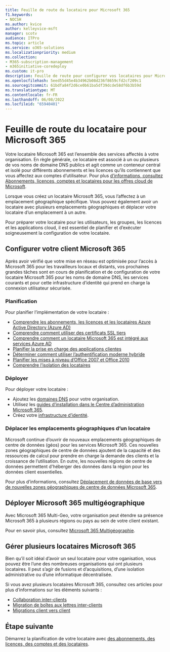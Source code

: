 ```yaml
---
title: Feuille de route du locataire pour Microsoft 365
f1.keywords:
- NOCSH
ms.author: kvice
author: kelleyvice-msft
manager: scotv
audience: ITPro
ms.topic: article
ms.service: o365-solutions
ms.localizationpriority: medium
ms.collection:
- M365-subscription-management
- m365initiative-coredeploy
ms.custom: it-pro
description: Feuille de route pour configurer vos locataires pour Microsoft 365.
ms.openlocfilehash: 5eed55d45e4b34962b08d236f8659cfd2cf209c1
ms.sourcegitcommit: 61bdfa84f2d6ce0b61ba5df39dcde58df6b3b59d
ms.translationtype: MT
ms.contentlocale: fr-FR
ms.lasthandoff: 06/08/2022
ms.locfileid: "65940401"
---
```

# <a name="tenant-roadmap-for-microsoft-365"></a>Feuille de route du locataire pour Microsoft 365

Votre locataire Microsoft 365 est l’ensemble des services affectés à votre organisation. En règle générale, ce locataire est associé à un ou plusieurs de vos noms de domaine DNS publics et agit comme un conteneur central et isolé pour différents abonnements et les licences qu’ils contiennent que vous affectez aux comptes d’utilisateur. Pour plus [d’informations, consultez Abonnements, licences, comptes et locataires pour les offres cloud de Microsoft](subscriptions-licenses-accounts-and-tenants-for-microsoft-cloud-offerings.md).

Lorsque vous créez un locataire Microsoft 365, vous l’affectez à un emplacement géographique spécifique. Vous pouvez également avoir un locataire avec plusieurs emplacements géographiques et déplacer votre locataire d’un emplacement à un autre.

Pour préparer votre locataire pour les utilisateurs, les groupes, les licences et les applications cloud, il est essentiel de planifier et d’exécuter soigneusement la configuration de votre locataire.

## <a name="set-up-your-microsoft-365-tenant"></a>Configurer votre client Microsoft 365

Après avoir vérifié que votre mise en réseau est optimisée pour l’accès à Microsoft 365 pour les travailleurs locaux et distants, vos prochaines grandes tâches sont en cours de planification et de configuration de votre locataire Microsoft 365 pour les noms de domaine DNS, les services courants et pour cette infrastructure d’identité qui prend en charge la connexion utilisateur sécurisée.

### <a name="plan"></a>Planification

Pour planifier l’implémentation de votre locataire :

- [Comprendre les abonnements, les licences et les locataires Azure Active Directory (Azure AD)](subscriptions-licenses-accounts-and-tenants-for-microsoft-cloud-offerings.md)
- [Comprendre comment utiliser des certificats SSL tiers](plan-for-third-party-ssl-certificates.md)
- [Comprendre comment un locataire Microsoft 365 est intégré aux services Azure AD](integrated-apps-and-azure-ads.md)
- [Planifier la prise en charge des applications clientes](microsoft-365-client-support-certificate-based-authentication.md)
- [Déterminer comment utiliser l’authentification moderne hybride](hybrid-modern-auth-overview.md)
- [Planifier les mises à niveau d’Office 2007 et Office 2010](plan-upgrade-previous-versions-office.md)
- [Comprendre l’isolation des locataires](/microsoft-365-isolation-in-microsoft-365?view=o365-worldwide&preserve-view=true)

### <a name="deploy"></a>Déployer

Pour déployer votre locataire : 

- Ajoutez les [domaines DNS](../admin/setup/add-domain.md) pour votre organisation.
- Utilisez les [guides d’installation dans le Centre d’administration Microsoft 365](setup-guides-for-microsoft-365.md).
- Créez votre [infrastructure d’identité](deploy-identity-solution-overview.md).

### <a name="move-a-tenants-geographic-locations"></a>Déplacer les emplacements géographiques d’un locataire

Microsoft continue d’ouvrir de nouveaux emplacements géographiques de centre de données (géos) pour les services Microsoft 365. Ces nouvelles zones géographiques de centre de données ajoutent de la capacité et des ressources de calcul pour prendre en charge la demande des clients et la croissance de l’utilisation. En outre, les nouvelles régions de centre de données permettent d'héberger des données dans la région pour les données client essentielles.

Pour plus d’informations, consultez [Déplacement de données de base vers de nouvelles zones géographiques de centre de données Microsoft 365](moving-data-to-new-datacenter-geos.md).


## <a name="deploy-microsoft-365-multi-geo"></a>Déployer Microsoft 365 multigéographique

Avec Microsoft 365 Multi-Geo, votre organisation peut étendre sa présence Microsoft 365 à plusieurs régions ou pays au sein de votre client existant.

Pour en savoir plus, consultez [Microsoft 365 Multigéographie](microsoft-365-multi-geo.md).

## <a name="manage-multiple-microsoft-365-tenants"></a>Gérer plusieurs locataires Microsoft 365 

Bien qu’il soit idéal d’avoir un seul locataire pour votre oganisation, vous pouvez être l’une des nombreuses organisations qui ont plusieurs locataires. Il peut s’agir de fusions et d’acquisitions, d’une isolation administrative ou d’une informatique décentralisée.

Si vous avez plusieurs locataires Microsoft 365, consultez ces articles pour plus d’informations sur les éléments suivants :

- [Collaboration inter-clients](microsoft-365-inter-tenant-collaboration.md)
- [Migration de boîtes aux lettres inter-clients](cross-tenant-mailbox-migration.md)
- [Migrations client vers client](microsoft-365-tenant-to-tenant-migrations.md)

## <a name="next-step"></a>Étape suivante

Démarrez la planification de votre locataire avec [des abonnements, des licences, des comptes et des locataires](subscriptions-licenses-accounts-and-tenants-for-microsoft-cloud-offerings.md).